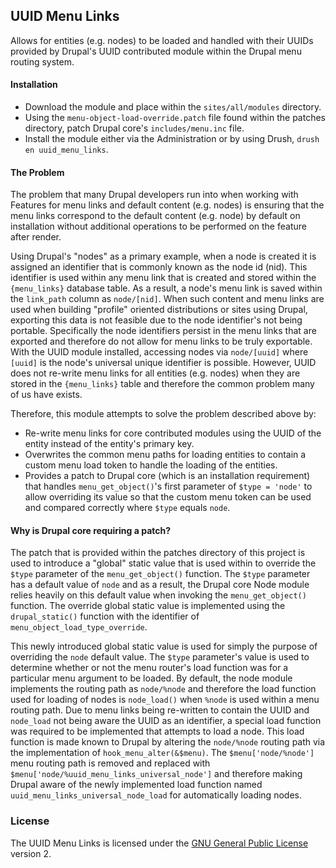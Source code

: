 ## UUID Menu Links

Allows for entities (e.g. nodes) to be loaded and handled with their UUIDs provided by Drupal's UUID contributed module within the Drupal menu routing system.

#### Installation

* Download the module and place within the `sites/all/modules` directory.
* Using the `menu-object-load-override.patch` file found within the patches directory, patch Drupal core's `includes/menu.inc` file.
* Install the module either via the Administration or by using Drush, `drush en uuid_menu_links`.

#### The Problem

The problem that many Drupal developers run into when working with Features for menu links and default content (e.g. nodes) is ensuring that the menu links correspond to the default content (e.g. node) by default on installation without additional operations to be performed on the feature after render.

Using Drupal's "nodes" as a primary example, when a node is created it is assigned an identifier that is commonly known as the node id (nid). This identifier is used within any menu link that is created and stored within the `{menu_links}` database table. As a result, a node's menu link is saved within the `link_path` column as `node/[nid]`. When such content and menu links are used when building "profile" oriented distributions or sites using Drupal, exporting this data is not feasible due to the node identifier's not being portable. Specifically the node identifiers persist in the menu links that are exported and therefore do not allow for menu links to be truly exportable. With the UUID module installed, accessing nodes via `node/[uuid]` where `[uuid]` is the node's universal unique identifier is possible. However, UUID does not re-write menu links for all entities (e.g. nodes) when they are stored in the `{menu_links}` table and therefore the common problem many of us have exists.

Therefore, this module attempts to solve the problem described above by:

 * Re-write menu links for core contributed modules using the UUID of the entity instead of the entity's primary key.
 * Overwrites the common menu paths for loading entities to contain a custom menu load token to handle the loading of the entities.
 * Provides a patch to Drupal core (which is an installation requirement) that handles `menu_get_object()`'s first parameter of `$type = 'node'` to allow overriding its value so that the custom menu token can be used and compared correctly where `$type` equals `node`.

#### Why is Drupal core requiring a patch?

The patch that is provided within the patches directory of this project is used to introduce a "global" static value that is used within to override the `$type` parameter of the `menu_get_object()` function. The `$type` parameter has a default value of `node` and as a result, the Drupal core Node module relies heavily on this default value when invoking the `menu_get_object()` function. The override global static value is implemented using the `drupal_static()` function with the identifier of `menu_object_load_type_override`.

This newly introduced global static value is used for simply the purpose of overriding the `node` default value. The `$type` parameter's value is used to determine whether or not the menu router's load function was for a particular menu argument to be loaded. By default, the node module implements the routing path as `node/%node` and therefore the load function used for loading of nodes is `node_load()` when `%node` is used within a menu routing path. Due to menu links being re-written to contain the UUID and `node_load` not being aware the UUID as an identifier, a special load function was required to be implemented that attempts to load a node. This load function is made known to Drupal by altering the `node/%node` routing path via the implementation of `hook_menu_alter(&$menu)`. The `$menu['node/%node']` menu routing path is removed and replaced with `$menu['node/%uuid_menu_links_universal_node']` and therefore making Drupal aware of the newly implemented load function named `uuid_menu_links_universal_node_load` for automatically loading nodes.

### License

The UUID Menu Links is licensed under the [GNU General Public License](http://www.gnu.org/licenses/gpl-2.0.html) version 2.
